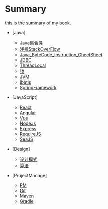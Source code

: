 # Summary

this is the summary of my book.

* [Java]
    * [Java集合类](Java/core/collections.md)
    * [浅析StackOverFlow](Java/core/StackOverFlow.md)
    * [Java_ByteCode_Instruction_CheetSheet](Java/core/bytecode.md)
    * [JDBC](Java/core/JDBC.md)
    * [ThreadLocal](Java/core/ThreadLocal.md)
    * [锁](Java/core/lock.md)
    * [JVM](Java/core/JVM.md)
    * [Ibatis](Java/framework/ibatis.md)
    * [SpringFramework](Java/framework/spring.md)

* [JavaScript]
    * [React](JavaScript/framework/react.js.md)
    * [Angular](JavaScript/framework/angular.js.md)
    * [Vue](JavaScript/framework/vue.js.md)
    * [NodeJs](JavaScript/framework/node.js.md)
    * [Express](JavaScript/framework/express.md)
    * [RequireJS](JavaScript/framework/require.js.md)
    * [SeaJS](JavaScript/framework/sea.js.md)

* [Design]
    * [设计模式](design/DP.md)
    * [算法](design/算法.md)

* [ProjectManage]
    * [PM](PM/PM.md)
    * [Git](PM/git.md)
    * [Maven](PM/maven.md)
    * [Gradle](PM/gradle.md)
